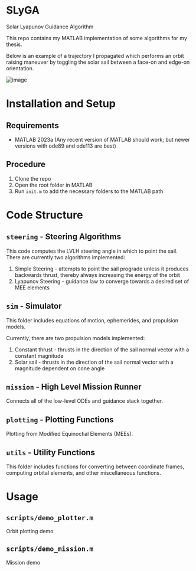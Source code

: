 # SLyGA
Solar Lyapunov Guidance Algorithm

This repo contains my MATLAB implementation of some algorithms for my thesis.

Below is an example of a trajectory I propagated which performs an orbit raising maneuver by toggling the solar sail between a face-on and edge-on orientation.

![image](https://github.com/itchono/SLyGA/assets/54449457/e499e450-79d0-4547-98ee-8c1abb50fb50)


# Installation and Setup
## Requirements
* MATLAB 2023a (Any recent version of MATLAB should work; but newer versions with ode89 and ode113 are best)

## Procedure
1. Clone the repo
2. Open the root folder in MATLAB
3. Run `init.m` to add the necessary folders to the MATLAB path

# Code Structure
## `steering` - Steering Algorithms
This code computes the LVLH steering angle in which to point the sail. There are currently two algorithms implemented:
1. Simple Steering - attempts to point the sail prograde unless it produces backwards thrust, thereby always increasing the energy of the orbit
2. Lyapunov Steering - guidance law to converge towards a desired set of MEE elements

## `sim` - Simulator
This folder includes equations of motion, ephemerides, and propulsion models.

Currently, there are two propulsion models implemented:
1. Constant thrust - thrusts in the direction of the sail normal vector with a constant magnitude
2. Solar sail - thrusts in the direction of the sail normal vector with a magnitude dependent on cone angle

## `mission` - High Level Mission Runner
Connects all of the low-level ODEs and guidance stack together.

## `plotting` - Plotting Functions
Plotting from Modified Equinoctial Elements (MEEs).

## `utils` - Utility Functions
This folder includes functions for converting between coordinate frames, computing orbital elements, and other miscellaneous functions.

# Usage
## `scripts/demo_plotter.m`
Orbit plotting demo

## `scripts/demo_mission.m`
Mission demo
